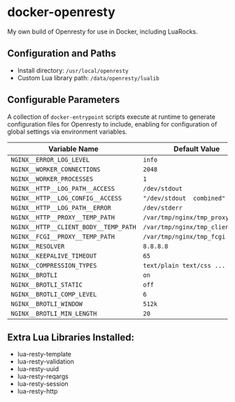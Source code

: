 # docker-openresty
My own build of Openresty for use in Docker, including LuaRocks.

## Configuration and Paths
  - Install directory: `/usr/local/openresty`
  - Custom Lua library path: `/data/openresty/lualib`

## Configurable Parameters
A collection of `docker-entrypoint` scripts execute at runtime to generate
configuration files for Openresty to include, enabling for configuration of
global settings via environment variables.

| Variable Name                         | Default Value                    |
| ------------------------------------- | -------------------------------- |
| `NGINX__ERROR_LOG_LEVEL`              | `info`                           |
| `NGINX__WORKER_CONNECTIONS`           | `2048`                           |
| `NGINX__WORKER_PROCESSES`             | `1`                              |
| `NGINX__HTTP__LOG_PATH__ACCESS`       | `/dev/stdout`                    |
| `NGINX__HTTP__LOG_CONFIG__ACCESS`     | `"/dev/stdout  combined"`        |
| `NGINX__HTTP__LOG_PATH__ERROR`        | `/dev/stderr`                    |
| `NGINX__HTTP__PROXY__TEMP_PATH`       | `/var/tmp/nginx/tmp_proxy`       |
| `NGINX__HTTP__CLIENT_BODY__TEMP_PATH` | `/var/tmp/nginx/tmp_client_body` |
| `NGINX__FCGI__PROXY__TEMP_PATH`       | `/var/tmp/nginx/tmp_fcgi`        |
| `NGINX__RESOLVER`                     | `8.8.8.8`                        |
| `NGINX__KEEPALIVE_TIMEOUT`            | `65`                             |
| `NGINX__COMPRESSION_TYPES`            | `text/plain text/css ...`        |
| `NGINX__BROTLI`                       | `on`                             |
| `NGINX__BROTLI_STATIC`                | `off`                            |
| `NGINX__BROTLI_COMP_LEVEL`            | `6`                              |
| `NGINX__BROTLI_WINDOW`                | `512k`                           |
| `NGINX__BROTLI_MIN_LENGTH`            | `20`                             |

## Extra Lua Libraries Installed:
  - lua-resty-template
  - lua-resty-validation
  - lua-resty-uuid
  - lua-resty-reqargs
  - lua-resty-session
  - lua-resty-http
